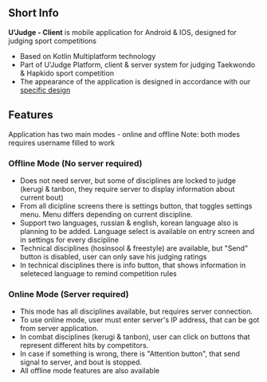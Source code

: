 ## Short Info
<b>U'Judge - Client</b> is mobile application for Android & IOS, designed for judging sport competitions
- Based on Kotlin Multiplatform technology
- Part of U'Judge Platform, client & server system for judging Taekwondo & Hapkido sport competition
- The appearance of the application is designed in accordance with our <a href="https://www.figma.com/design/x5vY9DbXh3a0kv0lBPcNru/Judging-app?node-id=51-128&t=r4o8EgEnSLslF1dG-0">specific design</a>

## Features
Application has two main modes - online and offline
Note: both modes requires username filled to work

### Offline Mode (No server required)
- Does not need server, but some of disciplines are locked to judge (kerugi & tanbon, they require server to display information about current bout)
- From all dicipline screens there is settings button, that toggles settings menu. Menu differs depending on current discipline.
- Support two languages, russian & english, korean language also is planning to be added. Language select is available on entry screen and in settings for every discipline
- Technical disciplines (hosinsool & freestyle) are available, but "Send" button is disabled, user can only save his judging ratings
- In technical disciplines there is info button, that shows information in seleteced language to remind competition rules

### Online Mode (Server required)
- This mode has all disciplines available, but requires server connection.
- To use online mode, user must enter server's IP address, that can be got from server application.
- In combat disciplines (kerugi & tanbon), user can click on buttons that represent different hits by competitors.
- In case if something is wrong, there is "Attention button", that send signal to server, and bout is stopped.
- All offline mode features are also available
